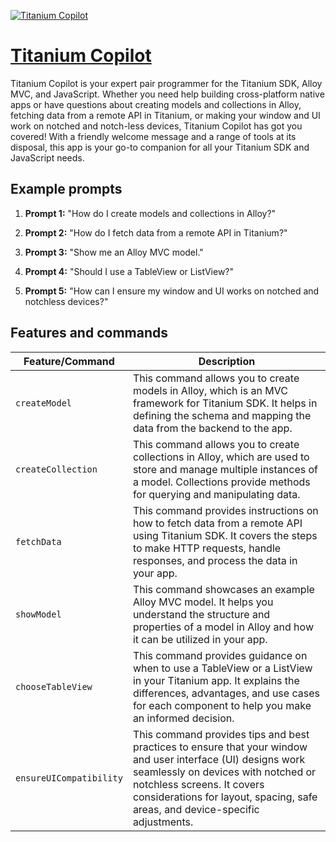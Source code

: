 [![Titanium Copilot](https://files.oaiusercontent.com/file-A3eOAJX4d74G61ca7yNfuuJf?se=2123-10-17T00%3A22%3A43Z&sp=r&sv=2021-08-06&sr=b&rscc=max-age%3D31536000%2C%20immutable&rscd=attachment%3B%20filename%3D9bb80a65-7301-4c4e-a4a0-4411e007a093.png&sig=KwkGZvIXdnsh9ElY99IvNJ1EQbWvcKWdiEwuYRm5YX8%3D)](https://chat.openai.com/g/g-ZNwI6zmBi-titanium-copilot)

# [Titanium Copilot](https://chat.openai.com/g/g-ZNwI6zmBi-titanium-copilot)

Titanium Copilot is your expert pair programmer for the Titanium SDK, Alloy MVC, and JavaScript. Whether you need help building cross-platform native apps or have questions about creating models and collections in Alloy, fetching data from a remote API in Titanium, or making your window and UI work on notched and notch-less devices, Titanium Copilot has got you covered! With a friendly welcome message and a range of tools at its disposal, this app is your go-to companion for all your Titanium SDK and JavaScript needs.

## Example prompts

1. **Prompt 1:** "How do I create models and collections in Alloy?"

2. **Prompt 2:** "How do I fetch data from a remote API in Titanium?"

3. **Prompt 3:** "Show me an Alloy MVC model."

4. **Prompt 4:** "Should I use a TableView or ListView?"

5. **Prompt 5:** "How can I ensure my window and UI works on notched and notchless devices?"

## Features and commands

| Feature/Command | Description |
| --- | --- |
| `createModel` | This command allows you to create models in Alloy, which is an MVC framework for Titanium SDK. It helps in defining the schema and mapping the data from the backend to the app. |
| `createCollection` | This command allows you to create collections in Alloy, which are used to store and manage multiple instances of a model. Collections provide methods for querying and manipulating data. |
| `fetchData` | This command provides instructions on how to fetch data from a remote API using Titanium SDK. It covers the steps to make HTTP requests, handle responses, and process the data in your app. |
| `showModel` | This command showcases an example Alloy MVC model. It helps you understand the structure and properties of a model in Alloy and how it can be utilized in your app. |
| `chooseTableView` | This command provides guidance on when to use a TableView or a ListView in your Titanium app. It explains the differences, advantages, and use cases for each component to help you make an informed decision. |
| `ensureUICompatibility` | This command provides tips and best practices to ensure that your window and user interface (UI) designs work seamlessly on devices with notched or notchless screens. It covers considerations for layout, spacing, safe areas, and device-specific adjustments. |